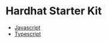 # Hardhat Starter Kit

- [Javascript](https://github.com/rodrisan/hardhat-starter-kit)
- [Typescript](https://github.com/rodrisan/hardhat-starter-kit/tree/typescript)
